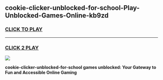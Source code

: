 
## cookie-clicker-unblocked-for-school-Play-Unblocked-Games-Online-kb9zd
<h3>
<a href="https://premium76.site?title=cookie-clicker-unblocked-for-school&ref=25A">CLICK TO PLAY</a></h3>
<hr>

<h3>
<a href="https://premium76.site?title=cookie-clicker-unblocked-for-school&ref=25A">CLICK 2 PLAY</a>
  
</h3>

<a href="https://premium76.site?title=cookie-clicker-unblocked-for-school&ref=25A"><img src="https://clearcache.store/games.png"></a>


**cookie-clicker-unblocked-for-school games unblocked: Your Gateway to Fun and Accessible Online Gaming**
